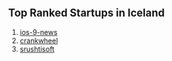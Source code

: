 ## Top Ranked Startups in Iceland

1. [ios-9-news](http://www.startupranking.com/ios-9-news)
2. [crankwheel](http://www.startupranking.com/crankwheel)
3. [srushtisoft](http://www.startupranking.com/srushtisoft)

